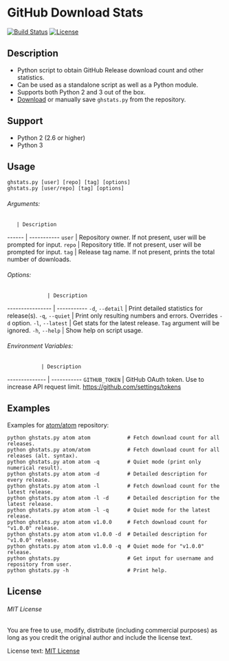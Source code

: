 # GitHub Download Stats

[![Build Status](https://travis-ci.org/kefir500/ghstats.svg)](https://travis-ci.org/kefir500/ghstats)
[![License](https://img.shields.io/badge/license-MIT-blue.svg)](https://raw.githubusercontent.com/kefir500/ghstats/master/LICENSE)

## Description

- Python script to obtain GitHub Release download count and other statistics.
- Can be used as a standalone script as well as a Python module.
- Supports both Python 2 and 3 out of the box.
- [Download](https://github.com/kefir500/ghstats/releases/latest) or manually save `ghstats.py` from the repository.

## Support

- Python 2 (2.6 or higher)
- Python 3

## Usage

```
ghstats.py [user] [repo] [tag] [options]
ghstats.py [user/repo] [tag] [options]
```

###### Arguments:

       | Description
------ | -----------
`user` | Repository owner. If not present, user will be prompted for input.
`repo` | Repository title. If not present, user will be prompted for input.
`tag`  | Release tag name. If not present, prints the total number of downloads.

###### Options:

                 | Description
---------------- | -----------
`-d`, `--detail` | Print detailed statistics for release(s).
`-q`, `--quiet`  | Print only resulting numbers and errors. Overrides `-d` option.
`-l`, `--latest` | Get stats for the latest release. `Tag` argument will be ignored.
`-h`, `--help`   | Show help on script usage.

###### Environment Variables:

               | Description
-------------- | -----------
`GITHUB_TOKEN` | GitHub OAuth token. Use to increase API request limit. https://github.com/settings/tokens

## Examples

Examples for [atom/atom](https://github.com/atom/atom) repository:

```Shell
python ghstats.py atom atom            # Fetch download count for all releases.
python ghstats.py atom/atom            # Fetch download count for all releases (alt. syntax).
python ghstats.py atom atom -q         # Quiet mode (print only numerical result).
python ghstats.py atom atom -d         # Detailed description for every release.
python ghstats.py atom atom -l         # Fetch download count for the latest release.
python ghstats.py atom atom -l -d      # Detailed description for the latest release.
python ghstats.py atom atom -l -q      # Quiet mode for the latest release.
python ghstats.py atom atom v1.0.0     # Fetch download count for "v1.0.0" release.
python ghstats.py atom atom v1.0.0 -d  # Detailed description for "v1.0.0" release.
python ghstats.py atom atom v1.0.0 -q  # Quiet mode for "v1.0.0" release.
python ghstats.py                      # Get input for username and repository from user.
python ghstats.py -h                   # Print help.
```

## License

###### MIT License

You are free to use, modify, distribute (including commercial purposes) as long as you credit the original author and include the license text.

License text: [MIT License](https://raw.githubusercontent.com/kefir500/ghstats/master/LICENSE)
